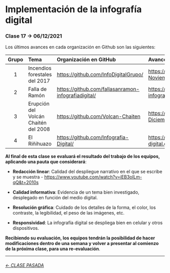 # Implementación de la infografía digital

###  Clase 17 → 06/12/2021

Los últimos avances en cada organización en Github son las siguientes:

| Grupo  | Tema   | Organización en GitHub   | Avance en GitHub |
|:------:|:-------|:-------------------------|:-----------------|
| 1  | Incendios forestales del 2017 | https://github.com/InfoDigitalGrupo/ | https://infodigitalgrupo.github.io/29-Noviembre/  | 
| 2  | Falla de Ramón | https://github.com/fallasanramon-infografiadigital/ | https://fallasanramon-infografiadigital.github.io/entrega5_/ |
| 3  | Erupción del Volcán Chaitén del 2008 | https://github.com/Volcan-Chaiten | https://volcan-chaiten.github.io/02-Diciembre/ |
| 4  | El Riñihuazo | https://github.com/Infografia-Digital/ | https://infografia-digital.github.io/info-digital-15/ | 

**Al final de esta clase se evaluará el resultado del trabajo de los equipos, aplicando una pauta que considerará**:

- **Redacción linear**: Calidad del despliegue narrativo en el que se escribe y se muestra - https://www.youtube.com/watch?v=iEB3oILm-qQ&t=2010s

- **Calidad informativa**: Evidencia de un tema bien investigado, desplegado en función del medio digital.

- **Resolución gráfica**: Cuidado de los detalles de la forma, el color, los contraste, la legibilidad, el peso de las imágenes, etc.

- **Responsividad**: La infografía digital se despliega bien en celular y otros dispositivos.

**Recibiendo su evaluación, los equipos tendrán la posibilidad de hacer modificaciones dentro de una semana y volver a presentar al comienzo de la próxima clase, para una re-evaluación**. 

- - - - - - - - - - -

###### [← CLASE PASADA](https://github.com/profesorfaco/dno075-2021-2/tree/main/clase-16)
